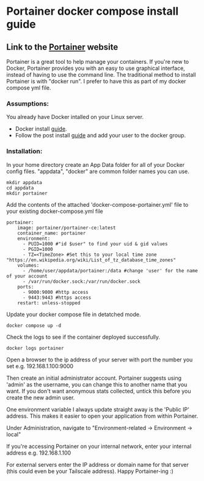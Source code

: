 # Portainer docker compose install guide

## Link to the [Portainer](https://www.portainer.io/) website
Portainer is a great tool to help manage your containers. If you're new to Docker, Portainer provides you with an easy to use graphical interface, instead of having to use the command line. The traditional method to install Portainer is with "docker run". I prefer to have this as part of my docker compose yml file.

### Assumptions:
You already have Docker intalled on your Linux server.

- Docker install [guide](https://docs.docker.com/engine/install/).
- Follow the post install [guide](https://docs.docker.com/engine/install/linux-postinstall/) and add your user to the docker group.

### Installation:
In your home directory create an App Data folder for all of your Docker config files. "appdata", "docker" are common folder names you can use.
```
mkdir appdata
cd appdata
mkdir portainer
```
Add the contents of the attached 'docker-compose-portainer.yml' file to your existing docker-compose.yml file
```
portainer:
    image: portainer/portainer-ce:latest
    container_name: portainer
    environment:
      - PUID=1000 #"id $user" to find your uid & gid values
      - PGID=1000
      - TZ=<TimeZone> #Set this to your local time zone "https://en.wikipedia.org/wiki/List_of_tz_database_time_zones"
    volumes:
      - /home/user/appdata/portainer:/data #change 'user' for the name of your account
      - /var/run/docker.sock:/var/run/docker.sock
    ports:
      - 9000:9000 #http access
      - 9443:9443 #https access
    restart: unless-stopped
```
Update your docker compose file in detatched mode.
```
docker compose up -d
```

Check the logs to see if the container deployed successfully.
```
docker logs portainer
```
Open a browser to the ip address of your server with port the number you set e.g. 192.168.1.100:9000

Then create an initial administrator account. Portainer suggests using 'admin' as the username, you can change this to another name that you want. If you don't want anonymous stats collected, untick this before you create the new admin user.

One environment variable I always update straight away is the 'Public IP' address. This makes it easier to open your application from within Portainer.

Under Administration, navigate to "Environment-related -> Environment -> local"

If you're accessing Portainer on your internal network, enter your internal address e.g. 192.168.1.100

For external servers enter the IP address or domain name for that server (this could even be your Tailscale address).
Happy Portainer-ing :)
